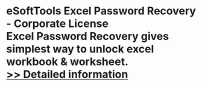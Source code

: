 # eSoftTools Excel Password Recovery - Corporate License<br />Excel Password Recovery gives simplest way to unlock excel workbook & worksheet.<br />[>> Detailed information](https://secure.shareit.com/shareit/product.html?productid=300877416&affiliateid=200057808)